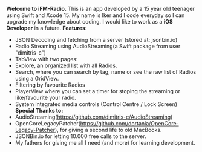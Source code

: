**Welcome to iFM-Radio.**
This is an app developed by a 15 year old teenager using Swift and Xcode 15.
My name is Iker and I code everyday so I can upgrade my knowledge about coding.
I would like to work as a **iOS Developer** in a future.
**Features:**
- JSON Decoding and fetching from a server (stored at: jsonbin.io)
- Radio Streaming using AudioStreaming(a Swift package from user "dimitris-c")
- TabView with two pages:
- Explore, an organized list with all Radios.
- Search, where you can search by tag, name or see the raw list of Radios using a GridView.
- Filtering by favourite Radios
- PlayerView where you can set a timer for stoping the streaming or like/favourite your radio.
- System integrated media controls (Control Centre / Lock Screen)
**Special Thanks to:**
- AudioStreaming(https://github.com/dimitris-c/AudioStreaming)
- OpenCoreLegacyPatcher(https://github.com/dortania/OpenCore-Legacy-Patcher), for giving a second life to old MacBooks.
- JSONBin.io for letting 10.000 free calls to the server.
- My fathers for giving me all I need (and more) for learning development.
